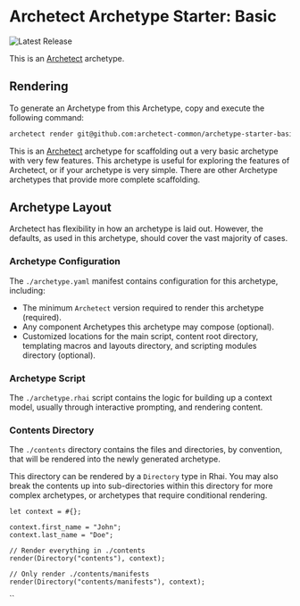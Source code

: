 # Archetect Archetype Starter: Basic

![Latest Release](https://img.shields.io/github/v/release/archetect-common/archetype-starter-basic.archetype?style=flat-square&label=Latest%20Release&color=blue)

This is an [Archetect](https://archetect.github.io/) archetype.

## Rendering

To generate an Archetype from this Archetype, copy and execute the following command:

```sh
archetect render git@github.com:archetect-common/archetype-starter-basic.archetype.git
```

This is an [Archetect](https://archetect.github.io/) archetype for scaffolding
out a very basic archetype with very few features. This archetype is useful for
exploring the features of Archetect, or if your archetype is very simple. There
are other Archetype archetypes that provide more complete scaffolding.

## Archetype Layout

Archetect has flexibility in how an archetype is laid out. However, the defaults,
as used in this archetype, should cover the vast majority of cases.

### Archetype Configuration

The `./archetype.yaml` manifest contains configuration for this archetype,
including:

- The minimum `Archetect` version required to render this archetype (required).
- Any component Archetypes this archetype may compose (optional).
- Customized locations for the main script, content root directory, templating
  macros and layouts directory, and scripting modules directory (optional).

### Archetype Script

The `./archetype.rhai` script contains the logic for building up a context model,
usually through interactive prompting, and rendering content.

### Contents Directory

The `./contents` directory contains the files and directories, by convention,
that will be rendered into the newly generated archetype.

This directory can be rendered by a `Directory` type in Rhai.
You may also break the contents up into sub-directories within this directory
for more complex archetypes, or archetypes that require conditional rendering.

```rhai
let context = #{};

context.first_name = "John";
context.last_name = "Doe";

// Render everything in ./contents
render(Directory("contents"), context);

// Only render ./contents/manifests
render(Directory("contents/manifests"), context);
```

``
